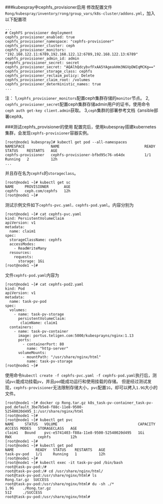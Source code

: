 ###kubespray中cephfs_provisioner启用
修改配置文件```Rong/kubespray/inventory/rong/group_vars/k8s-cluster/addons.yml```，加入以下配置项
```
...
# CephFS provisioner deployment
cephfs_provisioner_enabled: true
cephfs_provisioner_namespace: "cephfs-provisioner"
cephfs_provisioner_cluster: ceph
cephfs_provisioner_monitors: "192.168.122.11:6789,192.168.122.12:6789,192.168.122.13:6789"
cephfs_provisioner_admin_id: admin
#cephfs_provisioner_secret: secret
cephfs_provisioner_secret: "AQAlhQdcybvfFxAA5YAgeakHm3NGVpDWIqMCKg=="
cephfs_provisioner_storage_class: cephfs
cephfs_provisioner_reclaim_policy: Delete
cephfs_provisioner_claim_root: /volumes
cephfs_provisioner_deterministic_names: true
...
```
注：
1,```cephfs_provisioner_monitors```配置ceph集群存储的```monitor```节点。
2, ```cephfs_provisioner_secret```配置ceph集群存储admin用户的证书，使用命令```ceph auth get-key client.admin```获取。
3,```ceph```集群的部署参考文档《ansible部署ceph》。

###测试cephfs_provisioner的使用
配置完后，使用kubespray搭建kubernetes集群，会发现```cephfs-provisioner```容器实例。
```
[root@node1 kubespray]# kubectl get pod --all-namespaces
NAMESPACE            NAME                                       READY   STATUS    RESTARTS   AGE
cephfs-provisioner   cephfs-provisioner-bfbd95c76-x64dx         1/1     Running   2          12h
...
```
并且存在名为```cephfs```的```storageclass```。
```
[root@node1 ~]# kubectl get sc
NAME     PROVISIONER       AGE
cephfs   ceph.com/cephfs   12h
[root@node1 ~]#
```
测试示例文件如下```cephfs-pvc.yaml，cephfs-pod.yaml```。内容分别为
```
[root@node1 ~]# cat cephfs-pvc.yaml 
kind: PersistentVolumeClaim
apiVersion: v1
metadata:
  name: claim1
spec:
  storageClassName: cephfs
  accessModes:
    - ReadWriteMany
  resources:
    requests:
      storage: 1Gi
[root@node1 ~]#
```
文件```cephfs-pod.yaml```内容为
```
[root@node1 ~]# cat cephfs-pod2.yaml 
kind: Pod
apiVersion: v1
metadata:
  name: task-pv-pod
spec:
  volumes:
    - name: task-pv-storage
      persistentVolumeClaim:
       claimName: claim1
  containers:
    - name: task-pv-container
      image: portus.teligen.com:5000/kubesprayns/nginx:1.13
      ports:
        - containerPort: 80
          name: "http-server"
      volumeMounts:
        - mountPath: "/usr/share/nginx/html"
          name: task-pv-storage
[root@node1 ~]#
```
使用命令```kubectl create -f cephfs-pvc.yaml -f cephfs-pod.yaml```执行后，测试```pvc```能成功挂载```pv```，并且```pod```能成功运行和使用挂载的存储。
但是经过测试发现，```cephfs-provisioner```无法限制存储大小，```pvc```配置```1G```，却可以拷入```1.9G```大小的文件。
```
[root@node1 ~]# docker cp Rong.tar.gz k8s_task-pv-container_task-pv-pod_default_3be7b5e8-f88c-11e8-9500-52540020d495_1:/usr/share/nginx/html
[root@node1 ~]#
[root@node1 ~]# kubectl get pvc
NAME     STATUS   VOLUME                                     CAPACITY   ACCESS MODES   STORAGECLASS   AGE
claim1   Bound    pvc-e5741403-f88a-11e8-9500-52540020d495   1Gi        RWX            cephfs         12h
[root@node1 ~]# 
[root@node1 ~]# kubectl get pod
NAME          READY   STATUS    RESTARTS   AGE
task-pv-pod   1/1     Running   1          12h
[root@node1 ~]# 
[root@node1 ~]# kubectl exec -it task-pv-pod /bin/bash
root@task-pv-pod:/# 
root@task-pv-pod:/# cd /usr/share/nginx/html/
root@task-pv-pod:/usr/share/nginx/html# ls
Rong.tar.gz  SUCCESS
root@task-pv-pod:/usr/share/nginx/html# du -sh ./*
1.9G    ./Rong.tar.gz
512     ./SUCCESS
root@task-pv-pod:/usr/share/nginx/html#
```